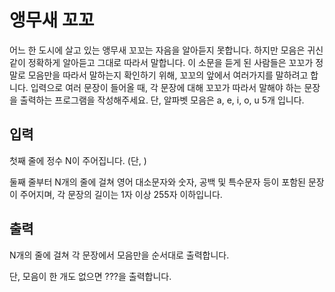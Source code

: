 # 앵무새 꼬꼬

어느 한 도시에 살고 있는 앵무새 꼬꼬는 자음을 알아듣지 못합니다. 하지만 모음은 귀신같이 정확하게 알아듣고 그대로 따라서 말합니다. 이 소문을 듣게 된 사람들은 꼬꼬가 정말로 모음만을 따라서 말하는지 확인하기 위해, 꼬꼬의 앞에서 여러가지를 말하려고 합니다.
입력으로 여러 문장이 들어올 때, 각 문장에 대해 꼬꼬가 따라서 말해야 하는 문장을 출력하는 프로그램을 작성해주세요. 단, 알파벳 모음은 a, e, i, o, u 5개 입니다.

## 입력

첫째 줄에 정수 N이 주어집니다. (단, )

둘째 줄부터 N개의 줄에 걸쳐 영어 대소문자와 숫자, 공백 및 특수문자 등이 포함된 문장이 주어지며, 각 문장의 길이는 1자 이상 255자 이하입니다.



## 출력

N개의 줄에 걸쳐 각 문장에서 모음만을 순서대로 출력합니다.

단, 모음이 한 개도 없으면 ???을 출력합니다.
